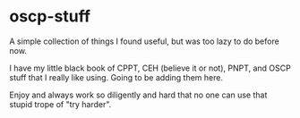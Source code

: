 # oscp-stuff

A simple collection of things I found useful, but was too lazy to do before now. 


I have my little black book of CPPT, CEH (believe it or not), PNPT, and OSCP stuff that I really like using.  Going to be adding them here.


Enjoy and always work so diligently and hard that no one can use that stupid trope of "try harder".  

